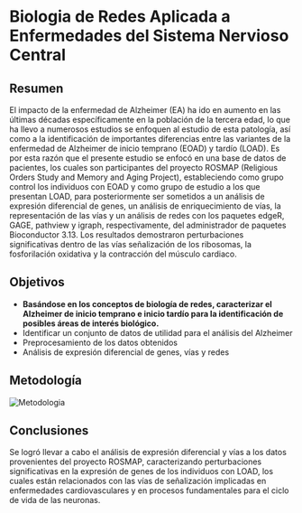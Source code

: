 # Biologia de Redes Aplicada a Enfermedades del Sistema Nervioso Central

## Resumen 
El impacto de la enfermedad de Alzheimer (EA) ha ido en aumento en las últimas décadas específicamente en la población de la tercera edad, lo que ha llevo a numerosos estudios se enfoquen al estudio de esta patología, así como a la identificación de importantes diferencias entre las variantes de la enfermedad de Alzheimer de inicio temprano (EOAD) y tardío (LOAD). Es por esta razón que el presente estudio se enfocó en una base de datos de pacientes, los cuales son participantes del proyecto ROSMAP (Religious Orders Study and Memory and Aging Project), estableciendo como grupo control los individuos con EOAD y como grupo de estudio a los que presentan LOAD, para posteriormente ser sometidos a un análisis de expresión diferencial de genes, un análisis de enriquecimiento de vías, la representación de las vías y un análisis de redes con los paquetes edgeR, GAGE, pathview y igraph, respectivamente, del administrador de paquetes Bioconductor 3.13. Los resultados demostraron perturbaciones significativas dentro de las vías señalización de los ribosomas, la fosforilación oxidativa y la contracción del músculo cardiaco. 

## Objetivos
- **Basándose en los conceptos de biología de redes, caracterizar el Alzheimer de inicio temprano e inicio tardío para la identificación de posibles áreas de interés biológico.**
- Identificar un conjunto de datos de utilidad para el análisis del Alzheimer
- Preprocesamiento de los datos obtenidos
- Análisis de expresión diferencial de genes, vías y redes

## Metodología 
![Metodologia]("Metodologia.png")

## Conclusiones 
Se logró llevar a cabo el análisis de expresión diferencial y vías a los datos provenientes del proyecto ROSMAP, caracterizando perturbaciones significativas en la expresión de genes de los individuos con LOAD, los cuales están relacionados con las vías de señalización implicadas en enfermedades cardiovasculares y en procesos fundamentales para el ciclo de vida de las neuronas.
